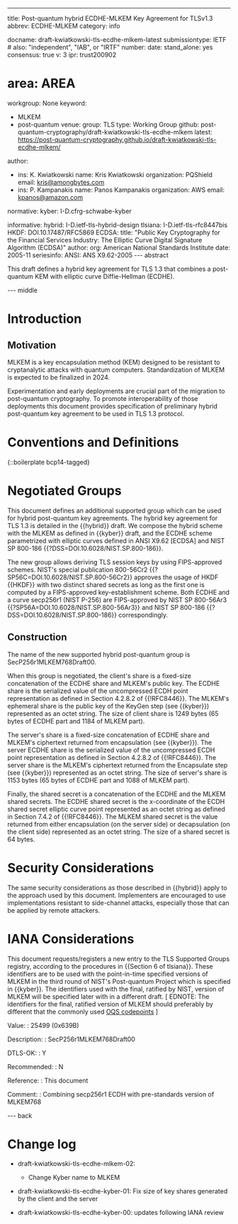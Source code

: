 ---
title: Post-quantum hybrid ECDHE-MLKEM Key Agreement for TLSv1.3
abbrev: ECDHE-MLKEM
category: info

docname: draft-kwiatkowski-tls-ecdhe-mlkem-latest
submissiontype: IETF  # also: "independent", "IAB", or "IRTF"
number:
date:
stand_alone: yes
consensus: true
v: 3
ipr: trust200902
# area: AREA
workgroup: None
keyword:
 - MLKEM
 - post-quantum
venue:
  group: TLS
  type: Working Group
  github: post-quantum-cryptography/draft-kwiatkowski-tls-ecdhe-mlkem
  latest: https://post-quantum-cryptography.github.io/draft-kwiatkowski-tls-ecdhe-mlkem/

author:
  - ins: K. Kwiatkowski
    name: Kris Kwiatkowski
    organization: PQShield
    email: kris@amongbytes.com
  - ins: P. Kampanakis
    name: Panos Kampanakis
    organization: AWS
    email: kpanos@amazon.com

normative:
  kyber: I-D.cfrg-schwabe-kyber

informative:
  hybrid: I-D.ietf-tls-hybrid-design
  tlsiana: I-D.ietf-tls-rfc8447bis
  HKDF: DOI.10.17487/RFC5869
  ECDSA:
       title: "Public Key Cryptography for the Financial Services Industry: The Elliptic Curve Digital Signature Algorithm (ECDSA)"
       author:
         org: American National Standards Institute
       date: 2005-11
       seriesinfo:
         ANSI: ANS X9.62-2005
--- abstract

This draft defines a hybrid key agreement for TLS 1.3 that combines
a post-quantum KEM with elliptic curve Diffie-Hellman (ECDHE).

--- middle

# Introduction

## Motivation
MLKEM is a key encapsulation method (KEM) designed to be resistant to cryptanalytic attacks with quantum computers. Standardization of MLKEM is expected to be finalized in 2024.

Experimentation and early deployments are crucial part of the migration to post-quantum cryptography. To promote interoperability of those deployments this document provides specification of preliminary hybrid post-quantum key agreement to be used in TLS 1.3 protocol.


# Conventions and Definitions

{::boilerplate bcp14-tagged}

# Negotiated Groups

This document defines an additional supported group which can be used for
hybrid post-quantum key agreements. The hybrid key agreement for TLS 1.3 is
detailed in the {{hybrid}} draft. We compose the hybrid scheme with the MLKEM
as defined in {{kyber}} draft, and the ECDHE scheme parametrized with
elliptic curves defined in ANSI X9.62 [ECDSA] and NIST SP 800-186
{{?DSS=DOI.10.6028/NIST.SP.800-186}}.

The new group allows deriving TLS session keys by using FIPS-approved schemes.
NIST's special publication 800-56Cr2 {{?SP56C=DOI.10.6028/NIST.SP.800-56Cr2}}
approves the usage of HKDF {{HKDF}} with two distinct shared secrets as long as the first
one is computed by a FIPS-approved key-establishment scheme. Both ECDHE and a curve
secp256r1 (NIST P-256) are FIPS-approved by NIST SP 800-56Ar3 {{?SP56A=DOI.10.6028/NIST.SP.800-56Ar3}}
and NIST SP 800-186 {{?DSS=DOI.10.6028/NIST.SP.800-186}} correspondingly.

## Construction

The name of the new supported hybrid post-quantum group is SecP256r1MLKEM768Draft00.

When this group is negotiated, the client's share is a fixed-size concatenation of
the ECDHE share and MLKEM's public key. The ECDHE share is the serialized value of
the uncompressed ECDH point representation as defined in Section 4.2.8.2 of {{!RFC8446}}.
The MLKEM's ephemeral share is the public key of the KeyGen step (see {{kyber}}) represented
as an octet string. The size of client share is 1249 bytes (65 bytes of ECDHE part and
1184 of MLKEM part).

The server's share is a fixed-size concatenation of ECDHE share and MLKEM's ciphertext
returned from encapsulation (see {{kyber}}). The server ECDHE share is the serialized
value of the uncompressed ECDH point representation as defined in Section 4.2.8.2
of {{!RFC8446}}. The server share is the MLKEM's ciphertext returned from the Encapsulate step
(see {{kyber}}) represented as an octet string. The size of server's share is 1153 bytes (65 bytes
of ECDHE part and 1088 of MLKEM part).

Finally, the shared secret is a concatenation of the ECDHE and the MLKEM
shared secrets. The ECDHE shared secret is the x-coordinate of the ECDH
shared secret elliptic curve point represented as an octet string as
defined in Section 7.4.2 of {{!RFC8446}}. The MLKEM shared secret is the
value returned from either encapsulation (on the server side) or decapsulation
(on the client side) represented as an octet string. The size of a shared secret is 64 bytes.

# Security Considerations

The same security considerations as those described in {{hybrid}} apply to the approach used by this document.
Implementers are encouraged to use implementations resistant to side-channel attacks, especially those that can be applied by remote attackers.

# IANA Considerations

This document requests/registers a new entry to the TLS Supported Groups
 registry, according to the procedures in
 {{Section 6 of tlsiana}}. These identifiers are to be used with
 the point-in-time specified versions of MLKEM in the third round
 of NIST's Post-quantum Project which is specified in {{kyber}}.
 The identifiers used with the final, ratified by NIST, version
 of MLKEM will be specified later with in a different draft.
 \[ EDNOTE: The identifiers for the final, ratified version of
 MLKEM should preferably by different that the commonly used
 [OQS codepoints](https://github.com/open-quantum-safe/openssl/blob/OQS-OpenSSL_1_1_1-stable/oqs-template/oqs-kem-info.md) \]

 Value:
 : 25499 (0x639B)

 Description:
 : SecP256r1MLKEM768Draft00

 DTLS-OK:
 : Y

 Recommended:
 : N

 Reference:
 : This document

 Comment:
 : Combining secp256r1 ECDH with pre-standards version of MLKEM768

--- back

# Change log

* draft-kwiatkowski-tls-ecdhe-mlkem-02:
  * Change Kyber name to MLKEM

* draft-kwiatkowski-tls-ecdhe-kyber-01: Fix size of key shares generated by the client and the server

* draft-kwiatkowski-tls-ecdhe-kyber-00: updates following IANA review
